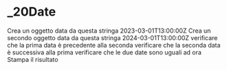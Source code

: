 # _20Date
Crea un oggetto data da questa stringa 2023-03-01T13:00:00Z
Crea un secondo oggetto data da questa stringa 2024-03-01T13:00:00Z
verificare che la prima data è precedente alla seconda
verificare che la seconda data è successiva alla prima
verificare che le due date sono uguali ad ora
Stampa il risultato
